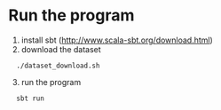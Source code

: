 # Run the program

1. install sbt (http://www.scala-sbt.org/download.html)
2. download the dataset
```
  ./dataset_download.sh
```
3. run the program
```
  sbt run
```
